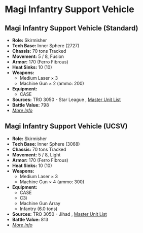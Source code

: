 # Magi Infantry Support Vehicle 

## Magi Infantry Support Vehicle (Standard) 

- **Role:** Skirmisher 
- **Tech Base:** Inner Sphere (2727) 
- **Chassis:** 70 tons Tracked 
- **Movement:** 5 / 8, Fusion 
- **Armor:** 170 (Ferro Fibrous) 
- **Heat Sinks:** 10 (10) 
- **Weapons:** 
  - Medium Laser × 3 
  - Machine Gun × 2 (ammo: 200) 
- **Equipment:** 
  - CASE 
- **Sources:** TRO 3050 - Star League , [Master Unit List](http://masterunitlist.info/Unit/Details/1991) 
- **Battle Value:** 798 
- [*More Info*](magi_infantry_support_vehicle/magi_infantry_support_vehicle_standard.md) 

## Magi Infantry Support Vehicle (UCSV) 

- **Role:** Skirmisher 
- **Tech Base:** Inner Sphere (3068) 
- **Chassis:** 70 tons Tracked 
- **Movement:** 5 / 8, Light 
- **Armor:** 170 (Ferro Fibrous) 
- **Heat Sinks:** 10 (10) 
- **Weapons:** 
  - Medium Laser × 3 
  - Machine Gun × 4 (ammo: 300) 
- **Equipment:** 
  - CASE 
  - C3i 
  - Machine Gun Array 
  - Infantry (6.0 tons) 
- **Sources:** TRO 3050 - Jihad , [Master Unit List](http://masterunitlist.info/Unit/Details/1992) 
- **Battle Value:** 813 
- [*More Info*](magi_infantry_support_vehicle/magi_infantry_support_vehicle_ucsv.md) 


